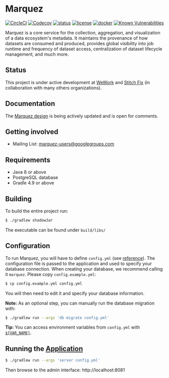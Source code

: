 # Marquez

[![CircleCI](https://circleci.com/gh/MarquezProject/marquez/tree/master.svg?style=shield)](https://circleci.com/gh/MarquezProject/marquez/tree/master) [![Codecov](https://img.shields.io/codecov/c/github/MarquezProject/marquez.svg)](https://codecov.io/gh/MarquezProject/marquez) [![status](https://img.shields.io/badge/status-WIP-yellow.svg)](#status) [![license](https://img.shields.io/badge/license-Apache_2.0-blue.svg)](https://raw.githubusercontent.com/MarquezProject/marquez/master/LICENSE) [![docker](https://img.shields.io/badge/docker-hub-blue.svg?style=flat)](https://hub.docker.com/r/projectmarquez/marquez/) [![Known Vulnerabilities](https://snyk.io/test/github/MarquezProject/marquez/badge.svg)](https://snyk.io/test/github/MarquezProject/marquez)

Marquez is a core service for the collection, aggregation, and visualization of a data ecosystem's metadata. It maintains the provenance of how datasets are consumed and produced, provides global visibility into job runtime and frequency of dataset access, centralization of dataset lifecycle management, and much more.

## Status

This project is under active development at [WeWork](https://www.wework.com/) and [Stitch Fix](https://www.stitchfix.com) (in collaboration with many others organizations).

## Documentation

The [Marquez design](https://drive.google.com/open?id=1zxvp-6jv4Gs7eAGFmK0fbKbYL9cbEQrRJKLk3ez4PRA) is being actively updated and is open for comments.

## Getting involved

* Mailing List: [marquez-users@googlegroups.com](https://groups.google.com/group/marquez-users)

## Requirements

* Java 8 or above
* PostgreSQL database
* Gradle 4.9 or above

## Building

To build the entire project run:

```bash
$ ./gradlew shadowJar
```
The executable can be found under `build/libs/`

## Configuration

To run Marquez, you will have to define `config.yml` (see [reference](https://www.dropwizard.io/1.3.5/docs/manual/configuration.html)). The configuration file is passed to the application and used to specify your database connection. When creating your database, we recommend calling it `marquez`. Please copy `config.example.yml`:

```bash
$ cp config.example.yml config.yml
```

You will then need to edit it and specify your database information.

**Note:** As an optional step, you can manually run the database migration with:

```bash
$ ./gradlew run --args 'db migrate config.yml'
```

**Tip:** You can access environment variables from `config.yml` with [`${VAR_NAME}`](https://www.dropwizard.io/1.3.5/docs/manual/core.html#environment-variables).

## Running the [Application](https://github.com/MarquezProject/marquez/blob/master/src/main/java/marquez/MarquezApp.java)

```bash
$ ./gradlew run --args 'server config.yml'
```

Then browse to the admin interface: http://localhost:8081

